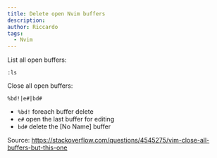 ```yaml
---
title: Delete open Nvim buffers
description:
author: Riccardo
tags:
  - Nvim
---
```


List all open buffers:

```
:ls
```

Close all open buffers:

```
%bd!|e#|bd#
```

- `%bd!` foreach buffer delete
- `e#` open the last buffer for editing
- `bd#` delete the \[No Name\] buffer

Source: https://stackoverflow.com/questions/4545275/vim-close-all-buffers-but-this-one
